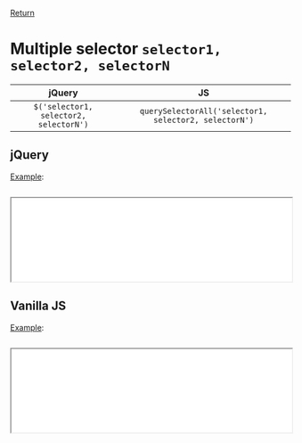 <!-- markdownlint-disable MD041-->
[Return](../)

# Multiple selector `selector1, selector2, selectorN`

| jQuery | JS |
|:--:|:--:|
| `$('selector1, selector2, selectorN')` | `querySelectorAll('selector1, selector2, selectorN')` |

## jQuery

[Example](multi-jq.html):

```js:src/multi-jq.js
```

<iframe width="100%" height="150" src="multi-jq.html"></iframe>

## Vanilla JS

[Example](multi-va.html):

```js:src/multi-va.js
```

<iframe width="100%" height="150" src="multi-va.html"></iframe>
